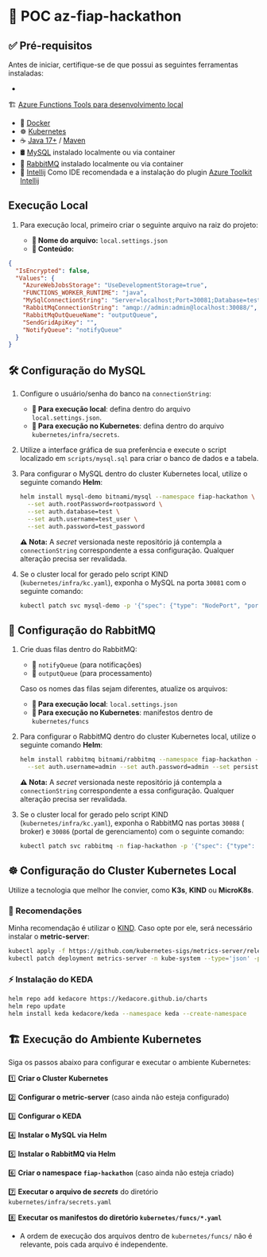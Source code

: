 # 🚀 POC az-fiap-hackathon

## ✅ Pré-requisitos

Antes de iniciar, certifique-se de que possui as seguintes ferramentas instaladas:

-
🏗️ [Azure Functions Tools para desenvolvimento local](https://learn.microsoft.com/en-us/azure/azure-functions/functions-run-local?tabs=windows%2Cisolated-process%2Cnode-v4%2Cpython-v2%2Chttp-trigger%2Ccontainer-apps&pivots=programming-language-java)
- 🐳 [Docker](https://www.docker.com/)
- ☸️ [Kubernetes](https://kubernetes.io/)
- ☕ [Java 17+](https://openjdk.org/projects/jdk/17/) / [Maven](https://maven.apache.org/)
- 🛢️ [MySQL](https://www.mysql.com/) instalado localmente ou via container
- 📩 [RabbitMQ](https://www.rabbitmq.com/) instalado localmente ou via container
- 🚀 [Intellij](https://www.jetbrains.com/pt-br/idea/download/?section=windows) Como IDE recomendada e a instalação do
  plugin [Azure Toolkit Intellij](https://plugins.jetbrains.com/plugin/8053-azure-toolkit-for-intellij)

## Execução Local

1. Para execução local, primeiro criar o seguinte arquivo na raiz do projeto:

    - **🔹 Nome do arquivo:** `local.settings.json`
    - **🔹 Conteúdo:**

```json
{
  "IsEncrypted": false,
  "Values": {
    "AzureWebJobsStorage": "UseDevelopmentStorage=true",
    "FUNCTIONS_WORKER_RUNTIME": "java",
    "MySqlConnectionString": "Server=localhost;Port=30081;Database=test;Uid=test_user;Pwd=test_password;",
    "RabbitMqConnectionString": "amqp://admin:admin@localhost:30088/",
    "RabbitMqOutQueueName": "outputQueue",
    "SendGridApiKey": "",
    "NotifyQueue": "notifyQueue"
  }
}

```

## 🛠️ Configuração do MySQL

1. Configure o usuário/senha do banco na `connectionString`:
    - **🔹 Para execução local**: defina dentro do arquivo `local.settings.json`.
    - **🔹 Para execução no Kubernetes**: defina dentro do arquivo `kubernetes/infra/secrets`.

2. Utilize a interface gráfica de sua preferência e execute o script localizado em `scripts/mysql.sql` para criar o
   banco de dados e a tabela.

3. Para configurar o MySQL dentro do cluster Kubernetes local, utilize o seguinte comando **Helm**:

   ```sh
   helm install mysql-demo bitnami/mysql --namespace fiap-hackathon \
     --set auth.rootPassword=rootpassword \
     --set auth.database=test \
     --set auth.username=test_user \
     --set auth.password=test_password
   ```

   **⚠️ Nota:** A *secret* versionada neste repositório já contempla a `connectionString` correspondente a essa
   configuração. Qualquer alteração precisa ser revalidada.

4. Se o cluster local for gerado pelo script KIND (`kubernetes/infra/kc.yaml`), exponha o MySQL na porta `30081` com o
   seguinte comando:

   ```sh
   kubectl patch svc mysql-demo -p '{"spec": {"type": "NodePort", "ports": [{"port": 3306, "nodePort": 30081}]}}'
   ```

## 📨 Configuração do RabbitMQ

1. Crie duas filas dentro do RabbitMQ:
    - 📌 `notifyQueue` (para notificações)
    - 📌 `outputQueue` (para processamento)

   Caso os nomes das filas sejam diferentes, atualize os arquivos:
    - **📍 Para execução local**: `local.settings.json`
    - **📍 Para execução no Kubernetes**: manifestos dentro de `kubernetes/funcs`

2. Para configurar o RabbitMQ dentro do cluster Kubernetes local, utilize o seguinte comando **Helm**:

   ```sh
   helm install rabbitmq bitnami/rabbitmq --namespace fiap-hackathon --create-namespace \
     --set auth.username=admin --set auth.password=admin --set persistence.enabled=false
   ```

   **⚠️ Nota:** A *secret* versionada neste repositório já contempla a `connectionString` correspondente a essa
   configuração. Qualquer alteração precisa ser revalidada.

3. Se o cluster local for gerado pelo script KIND (`kubernetes/infra/kc.yaml`), exponha o RabbitMQ nas portas `30088` (
   broker) e `30086` (portal de gerenciamento) com o seguinte comando:

   ```sh
   kubectl patch svc rabbitmq -n fiap-hackathon -p '{"spec": {"type": "NodePort", "ports": [{"port": 5672, "nodePort": 30088}, {"port": 15672, "nodePort": 30086}]}}'
   ```

## ☸️ Configuração do Cluster Kubernetes Local

Utilize a tecnologia que melhor lhe convier, como **K3s**, **KIND** ou **MicroK8s**.

### 🔹 Recomendações

Minha recomendação é utilizar o [KIND](https://kind.sigs.k8s.io/docs/user/quick-start/#installation). Caso opte por ele,
será necessário instalar o **metric-server**:

```sh
kubectl apply -f https://github.com/kubernetes-sigs/metrics-server/releases/latest/download/components.yaml
kubectl patch deployment metrics-server -n kube-system --type='json' -p='[{"op": "add", "path": "/spec/template/spec/containers/0/args/-", "value": "--kubelet-insecure-tls"}]'
```

### ⚡ Instalação do KEDA

```sh
helm repo add kedacore https://kedacore.github.io/charts
helm repo update
helm install keda kedacore/keda --namespace keda --create-namespace
```

## 🏗️ Execução do Ambiente Kubernetes

Siga os passos abaixo para configurar e executar o ambiente Kubernetes:

1️⃣ **Criar o Cluster Kubernetes**

2️⃣ **Configurar o metric-server** (caso ainda não esteja configurado)

3️⃣ **Configurar o KEDA**

4️⃣ **Instalar o MySQL via Helm**

5️⃣ **Instalar o RabbitMQ via Helm**

6️⃣ **Criar o namespace `fiap-hackathon`** (caso ainda não esteja criado)

7️⃣ **Executar o arquivo de *secrets*** do diretório `kubernetes/infra/secrets.yaml`

8️⃣ **Executar os manifestos do diretório `kubernetes/funcs/*.yaml`**

- A ordem de execução dos arquivos dentro de `kubernetes/funcs/` não é relevante, pois cada arquivo é independente.


